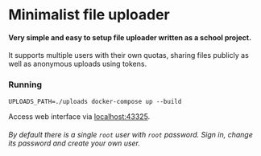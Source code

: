 # Minimalist file uploader

#### Very simple and easy to setup file uploader written as a school project.

It supports multiple users with their own quotas, sharing files publicly as well as anonymous uploads using tokens.

### Running

```shell
UPLOADS_PATH=./uploads docker-compose up --build
```

Access web interface via [localhost:43325](http://localhost:43325).

###### By default there is a single `root` user with `root` password. Sign in, change its password and create your own user.

